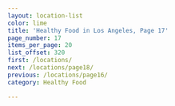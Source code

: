 ```yaml
---
layout: location-list
color: lime
title: 'Healthy Food in Los Angeles, Page 17'
page_number: 17
items_per_page: 20
list_offset: 320
first: /locations/
next: /locations/page18/
previous: /locations/page16/
category: Healthy Food

---
```

